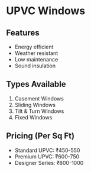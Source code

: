 # UPVC Windows

## Features
- Energy efficient
- Weather resistant
- Low maintenance
- Sound insulation

## Types Available
1. Casement Windows
2. Sliding Windows
3. Tilt & Turn Windows
4. Fixed Windows

## Pricing (Per Sq Ft)
- Standard UPVC: ₹450-550
- Premium UPVC: ₹600-750
- Designer Series: ₹800-1000